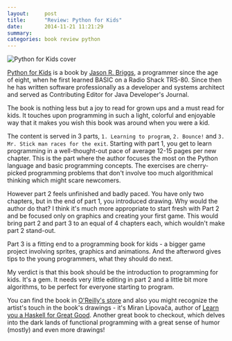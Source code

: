 ```yaml
---
layout:     post
title:      "Review: Python for Kids"
date:       2014-11-21 11:21:29
summary:
categories: book review python
---
```


![Python for Kids cover](http://akamaicovers.oreilly.com/images/9781593274078/lrg.jpg "Python for Kids cover")

[Python for Kids](http://shop.oreilly.com/product/9781593274078.do) is a book by [Jason R. Briggs](https://github.com/hjwp), a programmer since the age of eight, when he first learned BASIC on a Radio Shack TRS-80. Since then he has written software professionally as a developer and systems architect and served as Contributing Editor for Java Developer's Journal.


The book is nothing less but a joy to read for grown ups and a must read for kids. It touches upon programming in such a light, colorful and enjoyable way that it makes you wish this book was around when you were a kid.


The content is served in 3 parts, `1. Learning to program`, `2. Bounce!` and `3. Mr. Stick man races for the exit`.
Starting with part 1, you get to learn programming in a well-thought-out pace of average 12-15 pages per new chapter. This is the part where the author focuses the most on the Python language and basic programming concepts. The exercises are cherry-picked programming problems that don't involve too much algorithmical thinking which might scare newcomers.

However part 2 feels unfinished and badly paced. You have only two chapters, but in the end of part 1, you introduced drawing. Why would the author do that? I think it's much more appropriate to start fresh with Part 2 and  be focused only on graphics and creating your first game. This would bring part 2 and part 3 to an equal of 4 chapters each, which wouldn't make part 2 stand-out.

Part 3 is a fitting end to a programming book for kids - a bigger game project involving sprites, graphics and animations. And the afterword gives tips to the young programmers, what they should do next.

My verdict is that this book should be the introduction to programming for kids. It's a gem. It needs very little editing in part 2 and a little bit more algorithms, to be perfect for everyone starting to program.


You can find the book in [O'Reilly's store](http://shop.oreilly.com/product/9781593274078.do) and also you might recognize the artist's touch in the book's drawings - it's Miran Lipovača, author of [Learn you a Haskell for Great Good](http://learnyouahaskell.com/). Another great book to checkout, which delves into the dark lands of functional programming with a great sense of humor (mostly) and even more drawings!
